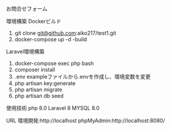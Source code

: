 お問合せフォーム

環境構築
Dockerビルド
1. git clone git@github.com:aiko217/test1.git
2. docker-compose up -d -build

Laravel環境構築
1. docker-compose exec php bash
2. composer install
3. .env exampleファイルから.envを作成し、環境変数を変更
4.  php artisan key:generate
5.  php artisan migrate
6.  php artisan db seed

使用技術
php 8.0
Laravel 8
MYSQL 8.0

URL
環境開発:http://localhost
phpMyAdmin:http://localhost:8080/

